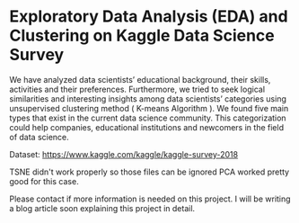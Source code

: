 # Exploratory Data Analysis (EDA) and Clustering on Kaggle Data Science Survey


We have analyzed data scientists’ educational background, their skills, activities and their preferences. 
Furthermore, we tried to seek logical similarities and interesting insights among data scientists’ categories using unsupervised clustering
 method ( K-means Algorithm ). We found five main types that exist in the current data science community. 
 This categorization could help companies, educational institutions and newcomers in the field of data science.


Dataset:
https://www.kaggle.com/kaggle/kaggle-survey-2018


TSNE didn't work properly so those files can be ignored
PCA worked pretty good for this case. 

Please contact if more information is needed on this project. I will be writing a blog article soon explaining this project in detail.
